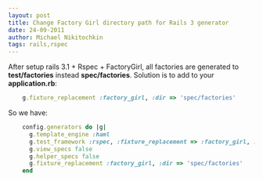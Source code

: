 ```yaml
---
layout: post
title: Change Factory Girl directory path for Rails 3 generator
date: 24-09-2011
author: Michael Nikitochkin
tags: rails,rspec
---
```


After setup rails 3.1 + Rspec + FactoryGirl, all factories are generated to __test/factories__ instead __spec/factories__.
Solution is to add to your __application.rb__:

```ruby
    g.fixture_replacement :factory_girl, :dir => 'spec/factories'
```

So we have:

```ruby
    config.generators do |g|
      g.template_engine :haml
      g.test_framework :rspec, :fixture_replacement => :factory_girl, :views => false, :helper => false
      g.view_specs false
      g.helper_specs false
      g.fixture_replacement :factory_girl, :dir => 'spec/factories'
    end
```
